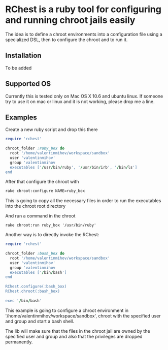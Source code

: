 RChest is a ruby tool for configuring and running chroot jails easily
=====================================================================

The idea is to define a chroot environments into a configuration file using a specialized DSL, then to configure the chroot and to run it.

Installation
------------

To be added

Supported OS
------------

Currently this is tested only on Mac OS X 10.6 and ubuntu linux. If someone try to use it on mac or linux and it is not working, please drop me a line.

Examples
--------

Create a new ruby script and drop this there

```ruby
require 'rchest'
    
chroot_folder :ruby_box do
  root '/home/valentinmihov/workspace/sandbox'
  user 'valentinmihov'
  group 'valentinmihov
  executables ['/usr/bin/ruby', '/usr/bin/irb', '/bin/ls']
end
```
  
After that configure the chroot with

```bash
rake chroot:configure NAME=ruby_box
```
    
This is going to copy all the necessary files in order to run the executables into the chroot root directory
  
And run a command in the chroot

    rake chroot:run ruby_box '/usr/bin/ruby'
  
Another way is to directly invoke the RChest:

```ruby
require 'rchest'
    
chroot_folder :bash_box do
  root '/home/valentinmihov/workspace/sandbox'
  user 'valentinmihov'
  group 'valentinmihov
  executables ['/bin/bash']
end
    
RChest.configure(:bash_box)
RChest.chroot(:bash_box)
    
exec '/bin/bash'
```
    
This example is going to configure a chroot environment in '/home/valentinmihov/workspace/sandbox', chroot with the specified user and group and start a bash shell.

The lib will make sure that the files in the chroot jail are owned by the specified user and group and also that the privileges are dropped permanently.
